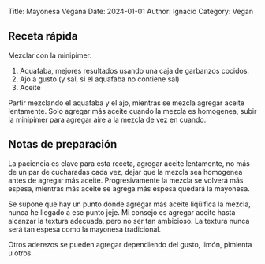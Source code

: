Title: Mayonesa Vegana
Date: 2024-01-01
Author: Ignacio
Category: Vegan

## Receta rápida
Mezclar con la minipimer:

1. Aquafaba, mejores resultados usando una caja de garbanzos cocidos.
2. Ajo a gusto (y sal, si el aquafaba no contiene sal)
3. Aceite

Partir mezclando el aquafaba y el ajo, mientras se mezcla agregar aceite
lentamente. Solo agregar más aceite cuando la mezcla es homogenea, subir la
minipimer para agregar aire a la mezcla de vez en cuando.

## Notas de preparación

La paciencia es clave para esta receta, agregar aceite lentamente, no más de un
par de cucharadas cada vez, dejar que la mezcla sea homogenea antes de agregar
más aceite. Progresivamente la mezcla se volverá más espesa, mientras más aceite
se agrega más espesa quedará la mayonesa.

Se supone que hay un punto donde agregar más aceite liqüifica la mezcla, nunca
he llegado a ese punto jeje. Mi consejo es agregar aceite hasta alcanzar la
textura adecuada, pero no ser tan ambicioso. La textura nunca será tan espesa
como la mayonesa tradicional.

Otros aderezos se pueden agregar dependiendo del gusto, limón, pimienta u otros.
